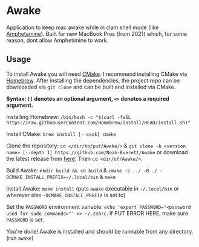# **Awake**
Application to keep mac awake while in clam shell mode (like [Amphetamine](https://www.google.com/search?q=amphetimine+app+store&rlz=1C5CHFA_enUS996US996&oq=amphetimine+app+store&aqs=chrome..69i57.3334j0j7&sourceid=chrome&ie=UTF-8#:~:text=Amphetamine%20on%20the,com%20%E2%80%BA%20app%20%E2%80%BA%20amphetamine)). Built for new MacBook Pros (from 2021) which, for some reason, dont allow Amphetimine to work.

## **Usage**
To install Awake you will need [CMake](https://cmake.org/). I recommend installing CMake via [Homebrew](https://brew.sh/). After installing the dependencies, the project repo can be downloaded via `git clone` and can be built and installed via CMake.

**Syntax: `[]` denotes an optional argument, `<>` denotes a required argument.**

Installing Homebrew: `/bin/bash -c "$(curl -fsSL https://raw.githubusercontent.com/Homebrew/install/HEAD/install.sh)"`

Install CMake: `brew install [--cask] cmake`

Clone the repository: `cd </dir/to/put/Awake/>` & `git clone -b <version name> [--depth 1] https://github.com/Noah-Everett/Awake` or download the latest release from [here](https://github.com/Noah-Everett/Awake/releases). Then `cd <dir/of/Awake/>`.

Build Awake: `mkdir build && cd build` & `cmake -S ../ -B ./ -DCMAKE_INSTALL_PREFIX=~/.local/bin` & `make`

Install Awake: `make install` (puts `awake` executable in `~/.local/bin` or wherever else `-DCMAKE_INSTALL_PREFIX` is set to)

Set the `PASSWORD` environment variable: `echo 'export PASSWORD="<password used for sudo commands>"' >> ~/.zshrc`. If PUT ERROR HERE, make sure `PASSWORD` is set.

You're done! Awake is installed and should be runnable from any directory. (run `awake`)
